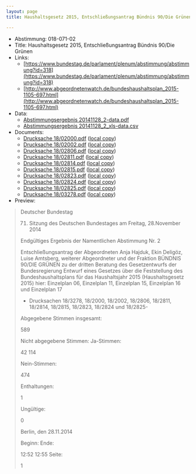 ```yaml
---
layout: page
title: Haushaltsgesetz 2015, Entschließungsantrag Bündnis 90/Die Grünen

---
```


* Abstimmung: 018-071-02
* Title: Haushaltsgesetz 2015, Entschließungsantrag Bündnis 90/Die Grünen
* Links: 
    * [https://www.bundestag.de/parlament/plenum/abstimmung/abstimmung?id=318](https://www.bundestag.de/parlament/plenum/abstimmung/abstimmung?id=318)
    * [http://www.abgeordnetenwatch.de/bundeshaushaltsplan_2015-1105-697.html](http://www.abgeordnetenwatch.de/bundeshaushaltsplan_2015-1105-697.html)
* Data: 
    * [Abstimmungsergebnis 20141128_2-data.pdf](/res/abstimmungsliste/20141128_2-data.pdf)
    * [Abstimmungsergebnis 20141128_2_xls-data.csv](/res/abstimmungsliste/analyses/20141128_2_xls-data.csv)
* Documents: 
    * [Drucksache 18/02000.pdf](http://dip21.bundestag.de/dip21/btd/18/020/1802000.pdf) ([local copy](/res/abstimmungsdaten/018-071-02/1802000.pdf))
    * [Drucksache 18/02002.pdf](http://dip21.bundestag.de/dip21/btd/18/020/1802002.pdf) ([local copy](/res/abstimmungsdaten/018-071-02/1802002.pdf))
    * [Drucksache 18/02806.pdf](http://dip21.bundestag.de/dip21/btd/18/028/1802806.pdf) ([local copy](/res/abstimmungsdaten/018-071-02/1802806.pdf))
    * [Drucksache 18/02811.pdf](http://dip21.bundestag.de/dip21/btd/18/028/1802811.pdf) ([local copy](/res/abstimmungsdaten/018-071-02/1802811.pdf))
    * [Drucksache 18/02814.pdf](http://dip21.bundestag.de/dip21/btd/18/028/1802814.pdf) ([local copy](/res/abstimmungsdaten/018-071-02/1802814.pdf))
    * [Drucksache 18/02815.pdf](http://dip21.bundestag.de/dip21/btd/18/028/1802815.pdf) ([local copy](/res/abstimmungsdaten/018-071-02/1802815.pdf))
    * [Drucksache 18/02823.pdf](http://dip21.bundestag.de/dip21/btd/18/028/1802823.pdf) ([local copy](/res/abstimmungsdaten/018-071-02/1802823.pdf))
    * [Drucksache 18/02824.pdf](http://dip21.bundestag.de/dip21/btd/18/028/1802824.pdf) ([local copy](/res/abstimmungsdaten/018-071-02/1802824.pdf))
    * [Drucksache 18/02825.pdf](http://dip21.bundestag.de/dip21/btd/18/028/1802825.pdf) ([local copy](/res/abstimmungsdaten/018-071-02/1802825.pdf))
    * [Drucksache 18/03278.pdf](http://dip21.bundestag.de/dip21/btd/18/032/1803278.pdf) ([local copy](/res/abstimmungsdaten/018-071-02/1803278.pdf))
* Preview: 
> Deutscher Bundestag
> 
> 71. Sitzung des Deutschen Bundestages
> am Freitag, 28.November 2014
> 
> Endgültiges Ergebnis der Namentlichen Abstimmung Nr. 2
> 
> Entschließungsantrag der Abgeordneten Anja Hajduk, Ekin Deligöz, Luise Amtsberg,
> weiterer Abgeordneter und der Fraktion BÜNDNIS 90/DIE GRÜNEN
> zu der dritten Beratung des Gesetzentwurfs der Bundesregierung
> Entwurf eines Gesetzes über die Feststellung des Bundeshaushaltsplans für das
> Haushaltsjahr 2015 (Haushaltsgesetz 2015)
> hier: Einzelplan 06, Einzelplan 11, Einzelplan 15, Einzelplan 16 und Einzelplan 17
> - Drucksachen 18/3278, 18/2000, 18/2002, 18/2806, 18/2811, 18/2814, 18/2815, 18/2823,
> 18/2824 und 18/2825-
> 
> Abgegebene Stimmen insgesamt:
> 
> 589
> 
> Nicht abgegebene Stimmen:
> Ja-Stimmen:
> 
> 42
> 114
> 
> Nein-Stimmen:
> 
> 474
> 
> Enthaltungen:
> 
> 1
> 
> Ungültige:
> 
> 0
> 
> Berlin, den 28.11.2014
> 
> Beginn:
> Ende:
> 
> 12:52
> 12:55
> Seite:
> 
> 1
> 
> 
